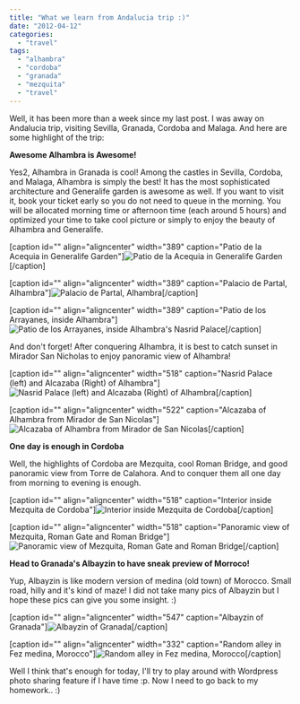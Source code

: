 ```yaml
---
title: "What we learn from Andalucia trip :)"
date: "2012-04-12"
categories: 
  - "travel"
tags: 
  - "alhambra"
  - "cordoba"
  - "granada"
  - "mezquita"
  - "travel"
---
```


Well, it has been more than a week since my last post. I was away on Andalucia trip, visiting Sevilla, Granada, Cordoba and Malaga. And here are some highlight of the trip:

**Awesome Alhambra is Awesome!**

Yes2, Alhambra in Granada is cool! Among the castles in Sevilla, Cordoba, and Malaga, Alhambra is simply the best! It has the most sophisticated architecture and Generalife garden is awesome as well. If you want to visit it, book your ticket early so you do not need to queue in the morning. You will be allocated morning time or afternoon time (each around 5 hours) and optimized your time to take cool picture or simply to enjoy the beauty of Alhambra and Generalife.

\[caption id="" align="aligncenter" width="389" caption="Patio de la Acequia in Generalife Garden"\]![Patio de la Acequia in Generalife Garden](images/DSCF6665.JPG "Patio de la Acequia in Generalife Garden")\[/caption\]

\[caption id="" align="aligncenter" width="389" caption="Palacio de Partal, Alhambra"\]![Palacio de Partal, Alhambra](images/DSCF6764.JPG "Palacio de Partal, Alhambra")\[/caption\]

\[caption id="" align="aligncenter" width="389" caption="Patio de los Arrayanes, inside Alhambra"\]![Patio de los Arrayanes, inside Alhambra's Nasrid Palace](images/DSCF6805.JPG "Patio de los Arrayanes, inside Alhambra's Nasrid Palace")\[/caption\]

And don't forget! After conquering Alhambra, it is best to catch sunset in Mirador San Nicholas to enjoy panoramic view of Alhambra!

\[caption id="" align="aligncenter" width="518" caption="Nasrid Palace (left) and Alcazaba (Right) of Alhambra"\]![Nasrid Palace (left) and Alcazaba (Right) of Alhambra](images/DSCF6895.JPG "Nasrid Palace (left) and Alcazaba (Right) of Alhambra")\[/caption\]

\[caption id="" align="aligncenter" width="522" caption="Alcazaba of Alhambra from Mirador de San Nicolas"\]![Alcazaba of Alhambra from Mirador de San Nicolas](images/DSCF6959.JPG "Alcazaba of Alhambra from Mirador de San Nicolas")\[/caption\]

**One day is enough in Cordoba**

Well, the highlights of Cordoba are Mezquita, cool Roman Bridge, and good panoramic view from Torre de Calahora. And to conquer them all one day from morning to evening is enough.

\[caption id="" align="aligncenter" width="518" caption="Interior inside Mezquita de Cordoba"\]![Interior inside Mezquita de Cordoba](images/DSCF7329.JPG "Interior inside Mezquita de Cordoba")\[/caption\]

\[caption id="" align="aligncenter" width="518" caption="Panoramic view of Mezquita, Roman Gate and Roman Bridge"\]![Panoramic view of Mezquita, Roman Gate and Roman Bridge](images/DSCF7218.JPG "Panoramic view of Mezquita, Roman Gate and Roman Bridge")\[/caption\]

**Head to Granada's Albayzin to have sneak preview of Morroco!**

Yup, Albayzin is like modern version of medina (old town) of Morocco. Small road, hilly and it's kind of maze! I did not take many pics of Albayzin but I hope these pics can give you some insight. :)

\[caption id="" align="aligncenter" width="547" caption="Albayzin of Granada"\]![Albayzin of Granada](images/DSCF6829.JPG "Albayzin of Granada")\[/caption\]

\[caption id="" align="aligncenter" width="332" caption="Random alley in Fez medina, Morocco"\]![Random alley in Fez medina, Morocco](images/DSC05575.JPG "Random alley in Fez medina, Morocco")\[/caption\]

Well I think that's enough for today, I'll try to play around with Wordpress photo sharing feature if I have time :p. Now I need to go back to my homework.. :)
